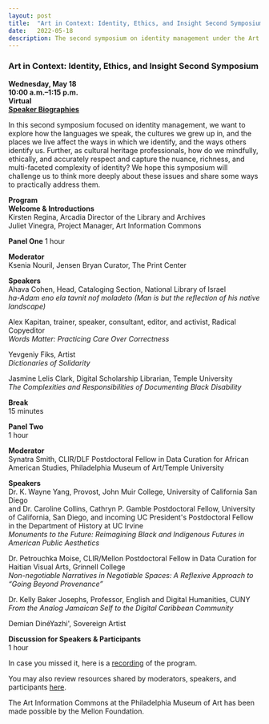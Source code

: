 ```yaml
---
layout: post 
title:  "Art in Context: Identity, Ethics, and Insight Second Symposium"
date:   2022-05-18
description: The second symposium on identity management under the Art Information Commons
---
```


### Art in Context: Identity, Ethics, and Insight Second Symposium

**Wednesday, May 18**  
**10:00 a.m.–1:15 p.m.**  
**Virtual**  
**[Speaker Biographies](https://artinformationcommons.github.io/uploads/May%202022%20Symposium%20Speaker%20Bios.pdf)**
	
In this second symposium focused on identity management, we want to explore how the languages we speak, the cultures we grew up in, and the places we live affect the ways in which we identify, and the ways others identify us. Further, as cultural heritage professionals, how do we mindfully, ethically, and accurately respect and capture the nuance, richness, and multi-faceted complexity of identity? We hope this symposium will challenge us to think more deeply about these issues and share some ways to practically address them.
	

**Program**  
**Welcome & Introductions**  
Kirsten Regina, Arcadia Director of the Library and Archives  
Juliet Vinegra, Project Manager, Art Information Commons
	

**Panel One** 
1 hour
	
**Moderator**  
Ksenia Nouril, Jensen Bryan Curator, The Print Center
	
**Speakers**  
Ahava Cohen, Head, Cataloging Section, National Library of Israel  
*ha-Adam eno ela tavnit nof moladeto (Man is but the reflection of his native landscape)*
	
Alex Kapitan, trainer, speaker, consultant, editor, and activist, Radical Copyeditor  
*Words Matter: Practicing Care Over Correctness*
	
Yevgeniy Fiks, Artist  
*Dictionaries of Solidarity*

Jasmine Lelis Clark, Digital Scholarship Librarian, Temple University  
*The Complexities and Responsibilities of Documenting Black Disability*
	
**Break**  
15 minutes
	
**Panel Two**  
1 hour
	
**Moderator**  
Synatra Smith, CLIR/DLF Postdoctoral Fellow in Data Curation for African American Studies, Philadelphia Museum of Art/Temple University
	
**Speakers**  
Dr. K. Wayne Yang, Provost, John Muir College, University of California San Diego  
and Dr. Caroline Collins, Cathryn P. Gamble Postdoctoral Fellow, University of California, San Diego, and incoming UC President's Postdoctoral Fellow in the Department of History at UC Irvine  
*Monuments to the Future: Reimagining Black and Indigenous Futures in American Public Aesthetics*
	
Dr. Petrouchka Moise, CLIR/Mellon Postdoctoral Fellow in Data Curation for Haitian Visual Arts, Grinnell College  
*Non-negotiable Narratives in Negotiable Spaces: A Reflexive Approach to “Going Beyond Provenance”*
	
Dr. Kelly Baker Josephs, Professor, English and Digital Humanities, CUNY  
*From the Analog Jamaican Self to the Digital Caribbean Community*
	
Demian DinéYazhi', Sovereign Artist
	
**Discussion for Speakers & Participants**  
1 hour
	

In case you missed it, here is a [recording](https://philamuseum-org.zoom.us/rec/share/vwyXHeg_bac7vH6fCi251-deJYdmRVIEV_XuLZtUhom4PWHjp-YlD9czlFbiV9ac.RhMFRCBsUxdz-K9W?startTime=1652882413000) of the program.
	
You may also review resources shared by moderators, speakers, and participants [here](https://artinformationcommons.github.io/uploads/May%202022%20Symposium%20Resources%20Document.pdf).	

The Art Information Commons at the Philadelphia Museum of Art has been made possible by the Mellon Foundation.

